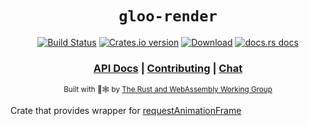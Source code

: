 <div align="center">

  <h1><code>gloo-render</code></h1>

  <p>
    <a href="https://dev.azure.com/rustwasm/gloo/_build?definitionId=6"><img src="https://img.shields.io/azure-devops/build/rustwasm/gloo/6.svg?style=flat-square" alt="Build Status" /></a>
    <a href="https://crates.io/crates/gloo-render"><img src="https://img.shields.io/crates/v/gloo-render.svg?style=flat-square" alt="Crates.io version" /></a>
    <a href="https://crates.io/crates/gloo-render"><img src="https://img.shields.io/crates/d/gloo-render.svg?style=flat-square" alt="Download" /></a>
    <a href="https://docs.rs/gloo-render"><img src="https://img.shields.io/badge/docs-latest-blue.svg?style=flat-square" alt="docs.rs docs" /></a>
  </p>

  <h3>
    <a href="https://docs.rs/gloo-render">API Docs</a>
    <span> | </span>
    <a href="https://github.com/rustwasm/gloo/blob/master/CONTRIBUTING.md">Contributing</a>
    <span> | </span>
    <a href="https://discordapp.com/channels/442252698964721669/443151097398296587">Chat</a>
  </h3>

  <sub>Built with 🦀🕸 by <a href="https://rustwasm.github.io/">The Rust and WebAssembly Working Group</a></sub>
</div>

Crate that provides wrapper for
[requestAnimationFrame](https://developer.mozilla.org/en-US/docs/Web/API/Window/requestAnimationFrame)
